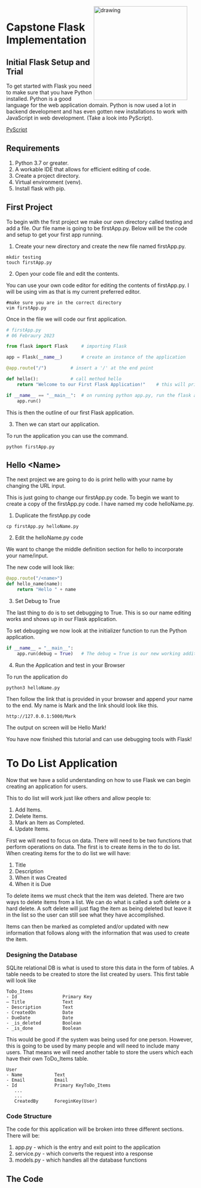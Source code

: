 <img align="right" src="https://miro.medium.com/max/1400/1*e2v4HCTyZo8bQqDU7iZqMw.webp" alt="drawing" style="margin-right: 20px" width="250"/>


# Capstone Flask Implementation

## Initial Flask Setup and Trial

To get started with Flask you need to make sure that you have Python installed. Python is a good language for the web application domain.
Python is now used a lot in backend development and has even gotten new installations to work with JavaScript in web development. (Take a look into PyScript).

[PyScript](https://pyscript.net/)

## Requirements 

1. Python 3.7 or greater.
2. A workable IDE that allows for efficient editing of code.
3. Create a project directory.
4. Virtual environment (venv).
5. Install flask with pip.

## First Project

To begin with the first project we make our own directory called testing and add a file.
Our file name is going to be firstApp.py. Below will be the code and setup to get your first app running.

1. Create your new directory and create the new file named firstApp.py.

```Shell
mkdir testing
touch firstApp.py
```

2. Open your code file and edit the contents.

You can use your own code editor for editing the contents of firstApp.py. I will be using vim as that is my current preferred editor.

```Shell
#make sure you are in the correct directory
vim firstApp.py
```

Once in the file we will code our first application.

```Python
# firstApp.py
# 06 Febraury 2023

from flask import Flask		# importing Flask

app = Flask(__name__)		# create an instance of the application

@app.route("/")			# insert a '/' at the end point

def hello():			# call method hello
	return "Welcome to our First Flask Application!"	# this will print out the words Welcome to our First Flask Application

if __name__ == "__main__":	# on running python app.py, run the flask application
	app.run()

```

This is then the outline of our first Flask application.

3. Then we can start our application.

To run the application you can use the command.

```Shell
python firstApp.py
```


## Hello \<Name\>

The next project we are going to do is print hello with your name by changing the URL input.

This is just going to change our firstApp.py code. To begin we want to create a copy of the firstApp.py code. I have named my code helloName.py.

1. Duplicate the firstApp.py code

```Shell
cp firstApp.py helloName.py
```

2. Edit the helloName.py code

We want to change the middle definition section for hello to incorporate your name/input.

The new code will look like:

```Python
@app.route("/<name>")
def hello_name(name):
	return "Hello " + name
```

3. Set Debug to True

The last thing to do is to set debugging to True. This is so our name editing works and shows up in our Flask application. 

To set debugging we now look at the initializer function to run the Python application.

```Python
if __name__ = "__main__":
	app.run(debug = True) 	# The debug = True is our new working addition to this code
```

4. Run the Application and test in your Browser

To run the application do 

```Shell
python3 helloName.py
```

Then follow the link that is provided in your browser and append your name to the end. My name is Mark and the link should look like this.

```Shell
http://127.0.0.1:5000/Mark
```

The output on screen will be Hello Mark!

You have now finished this tutorial and can use debugging tools with Flask!

# To Do List Application

Now that we have a solid understanding on how to use Flask we can begin creating an application for users. 

This to do list will work just like others and allow people to:

1. Add Items.
2. Delete Items.
3. Mark an Item as Completed.
4. Update Items.

First we will need to focus on data. There will need to be two functions that perform operations on data. The first is to create items in the to do list. When creating items for the to do list we will have:

1. Title
2. Description
3. When it was Created
4. When it is Due

To delete items we must check that the item was deleted. There are two ways to delete items from a list. We can do what is called a soft delete or a hard delete. A soft delete will just flag the item as being deleted but leave it in the list so the user can still  see what they have accomplished.

Items can then be marked as completed and/or updated with new information that follows along with the information that was used to create the item.

### Designing the Database

SQLite relational DB is what is used to store this data in the form of tables. A table needs to be created to store the list created by users. This first table will look like 

```
ToDo_Items 
- Id                 Primary Key
— Title              Text
- Description        Text  
- CreatedOn          Date
- DueDate            Date
- _is_deleted        Boolean
- _is_done           Boolean
```

This would be good if the system was being used for one person. However, this is going to be used by many people and will need to include many users. That means we will need another table to store the users which each have their own ToDo\_Items table.

```
User
- Name            Text
- Email           Email
- Id              Primary KeyToDo_Items
   ...
   ...
   CreatedBy      ForeginKey(User)
```

### Code Structure

The code for this application will be broken into three different sections. There will be:

1. app.py - which is the entry and exit point to the application
2. service.py - which converts the request into a response
3. models.py - which handles all the database functions

## The Code


